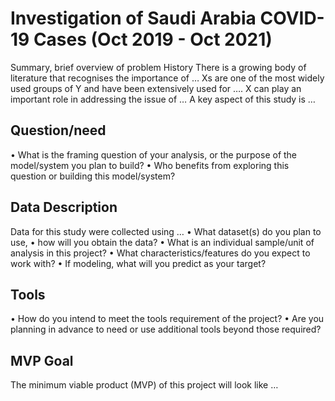 # Investigation of Saudi Arabia COVID-19 Cases (Oct 2019 - Oct 2021)

Summary, brief overview of problem
History 
There is a growing body of literature that recognises the importance of …
Xs are one of the most widely used groups of Y and have been extensively used for ….
X can play an important role in addressing the issue of …
A key aspect of this study is …

## Question/need
• What is the framing question of your analysis, or the purpose of the model/system you plan to build?
• Who benefits from exploring this question or building this model/system?

## Data Description
Data for this study were collected using …
• What dataset(s) do you plan to use, 
• how will you obtain the data?
• What is an individual sample/unit of analysis in this project? 
• What characteristics/features do you expect to work with?
• If modeling, what will you predict as your target?

## Tools
• How do you intend to meet the tools requirement of the project?
• Are you planning in advance to need or use additional tools beyond those required?

## MVP Goal
The minimum viable product (MVP) of this project will look like …
